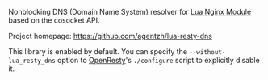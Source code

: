 <!---
    @title         Lua Resty DNS Library
    @creator       Yichun Zhang
    @created       2012-11-12 02:14 GMT
    @modifier      Yichun Zhang
    @modifier_link yichun-zhang
    @modified      
    @changes       1
--->

Nonblocking DNS (Domain Name System) resolver for [Lua Nginx Module](lua-nginx-module.html) based
on the cosocket API.

Project homepage: https://github.com/agentzh/lua-resty-dns

This library is enabled by default. You can specify the `--without-lua_resty_dns` option
to [OpenResty](openresty.html)'s `./configure` script to explicitly disable it.
